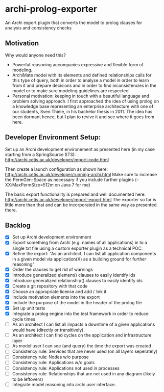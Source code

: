 archi-prolog-exporter
=====================

An Archi export plugin that converts the model to prolog clauses for analysis and consistency checks

Motivation
----------
Why would anyone need this?
- Powerful reasoning accompanies expressive and flexible form of modeling.
- ArchiMate model with its elements and defined relationships calls for this type of query, 
both in order to analyse a model in order to learn from it and prepare decisions
and in order to find inconsistencies in the model or to make sure modeling guidelines are respected
- Personal motivation: keeping in touch with a beautiful language and problem solving approach. 
I first approached the idea of using prolog on a knowledge base representing an enterprise architecture with 
one of our students, Sven Thiele, in his bachelor thesis in 2011. The idea has been dormant hence, but
I plan to revive it and see where it goes from here.

Developer Environment Setup:
----------------------------
Set up an Archi development environement as presented here (in my case starting from a SpringSource STS):
http://archi.cetis.ac.uk/developer/import-code.html

Then create a launch configuration as shown here: http://archi.cetis.ac.uk/developer/running-archi.html
Make sure to increase the PermGen-Space as necessary if you include further plugins (–XX:MaxPermSize=512m on Java 7 for me) 

The basic export functionality is prepared and well documented here:
http://archi.cetis.ac.uk/developer/import-export.html 
The exporter so far is little more than that and can be incorporated in the same way as presented there. 

Backlog
-------
- [X] Set up Archi development environment
- [X] Export something from Archi (e.g. names of all applications) in to a single txt file using a custom exporter plugin as a technical POC.
- [X] Refine the export: "As an architect, I can list all application components in a given model via application(X) as a building ground for further reasoning"
- [X] Order the clauses to get rid of warnings
- [X] Introduce generalized element() clauses to easily identify ids
- [X] Introduce generalized relationship() clauses to easily identify ids
- [X] Create a git repository with that code
- [X] Choose an appropriate license and add / link it
- [X] Include motivation elements into the export
- [X] Include the purpose of the model in the header of the prolog file
- [X] Set up unit tests
- [X] Integrate a prolog engine into the test framework in order to reduce cycle times
- [ ] As an architect I can list all impacts a downtime of a given applications would have (directly or transitively).
- [ ] As an architect I can find cycles on the application and infrastructure layer
- [ ] As model user I can see (and query) the time the export was created
- [ ] Consistency rule: Services that are never used (on all layers seperately)
- [ ] Consistency rule: Nodes w/o purpose
- [ ] Consistency rule: Applications w/o goals
- [ ] Consistency rule: Applications not used in processes
- [ ] Consistency rule: Relationships that are not used in any diagram (likely to be leftovers)
- [ ] Integrate model reasoning into archi user interface.
